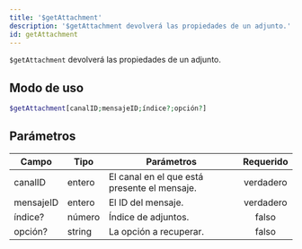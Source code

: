 ```yaml
---
title: '$getAttachment'
description: '$getAttachment devolverá las propiedades de un adjunto.'
id: getAttachment
---
```


`$getAttachment` devolverá las propiedades de un adjunto.

## Modo de uso

```php
$getAttachment[canalID;mensajeID;índice?;opción?]
```

## Parámetros

| Campo     | Tipo   | Parámetros                                   | Requerido |
| --------- | ------ | -------------------------------------------- |:---------:|
| canalID   | entero | El canal en el que está presente el mensaje. | verdadero |
| mensajeID | entero | El ID del mensaje.                           | verdadero |
| índice?   | número | Índice de adjuntos.                          |   falso   |
| opción?   | string | La opción a recuperar.                       |   falso   |
